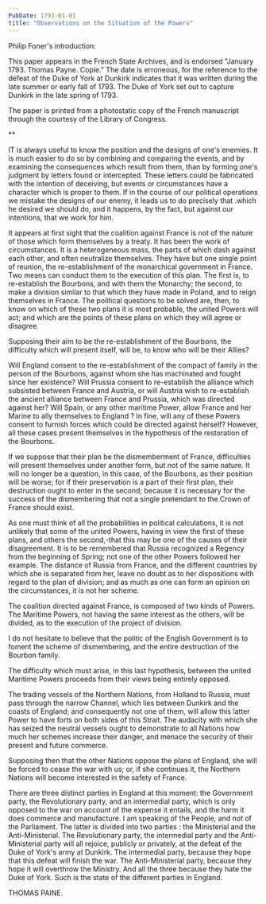 ```yaml
---
PubDate: 1793-01-01
title: "Observations on the Situation of the Powers"
---
```


   Philip Foner's introduction:

   This paper appears in the French State Archives, and is endorsed "January
   1793. Thomas Payne. Copie." The date is erroneous, for the reference to
   the defeat of the Duke of York at Dunkirk indicates that it was written
   during the late summer or early fall of 1793. The Duke of York set out to
   capture Dunkirk in the late spring of 1793.

   The paper is printed from a photostatic copy of the French manuscript
   through the courtesy of the Library of Congress.

   **

   IT is always useful to know the position and the designs of one's
   enemies. It is much easier to do so by combining and comparing the events,
   and by examining the consequences which result from them, than by forming
   one's judgment by letters found or intercepted. These letters could be
   fabricated with the intention of deceiving, but events or circumstances
   have a character which is proper to them. If in the course of our
   political operations we mistake the designs of our enemy, it leads us to
   do precisely that .which he desired we should do, and it happens, by the
   fact, but against our intentions, that we work for him.

   It appears at first sight that the coalition against France is not of the
   nature of those which form themselves by a treaty. It has been the work of
   circumstances. It is a heterogeneous mass, the parts of which dash against
   each other, and often neutralize themselves. They have but one single
   point of reunion, the re-establishment of the monarchical government in
   France. Two means can conduct them to the execution of this plan. The
   first is, to re-establish the Bourbons, and with them the Monarchy; the
   second, to make a division similar to that which they have made in Poland,
   and to reign themselves in France. The political questions to be solved
   are, then, to know on which of these two plans it is most probable, the
   united Powers will act; and which are the points of these plans on which
   they will agree or disagree.

   Supposing their aim to be the re-establishment of the Bourbons, the
   difficulty which will present itself, will be, to know who will be their
   Allies?

   Will England consent to the re-establishment of the compact of family in
   the person of the Bourbons, against whom she has machinated and fought
   since her existence? Will Prussia consent to re-establish the alliance
   which subsisted between France and Austria, or will Austria wish to
   re-establish the ancient alliance between France and Prussia, which was
   directed against her? Will Spain, or any other maritime Power, allow
   France and her Marine to ally themselves to England ? In fine, will any of
   these Powers consent to furnish forces which could be directed against
   herself? However, all these cases present themselves in the hypothesis of
   the restoration of the Bourbons.

   If we suppose that their plan be the dismemberment of France, difficulties
   will present themselves under another form, but not of the same nature. It
   will no longer be a question, in this case, of the Bourbons, as their
   position will be worse; for if their preservation is a part of their first
   plan, their destruction ought to enter in the second; because it is
   necessary for the success of the dismembering that not a single pretendant
   to the Crown of France should exist.

   As one must think of all the probabilities in political calculations, it
   is not unlikely that some of the united Powers, having in view the first
   of these plans, and others the second,-that this may be one of the causes
   of their disagreement. It is to be remembered that Russia recognized a
   Regency from the beginning of Spring; not one of the other Powers followed
   her example. The distance of Russia from France, and the different
   countries by which she is separated from her, leave no doubt as to her
   dispositions with regard to the plan of division; and as much as one can
   form an opinion on the circumstances, it is not her scheme.

   The coalition directed against France, is composed of two kinds of Powers.
   The Maritime Powers, not having the same interest as the others, will be
   divided, as to the execution of the project of division.

   I do not hesitate to believe that the politic of the English Government is
   to foment the scheme of dismembering, and the entire destruction of the
   Bourbon family.

   The difficulty which must arise, in this last hypothesis, between the
   united Maritime Powers proceeds from their views being entirely opposed.

   The trading vessels of the Northern Nations, from Holland to Russia, must
   pass through the narrow Channel, which lies between Dunkirk and the coasts
   of England; and consequently not one of them, will allow this latter Power
   to have forts on both sides of this Strait. The audacity with which she
   has seized the neutral vessels ought to demonstrate to all Nations how
   much her schemes increase their danger, and menace the security of their
   present and future commerce.

   Supposing then that the other Nations oppose the plans of England, she
   will be forced to cease the war with us; or, if she continues it, the
   Northern Nations will become interested in the safety of France.

   There are three distinct parties in England at this moment: the Government
   party, the Revolutionary party, and an intermedial party, which is only
   opposed to the war on account of the expense it entails, and the harm it
   does commerce and manufacture. I am speaking of the People, and not of the
   Parliament. The latter is divided into two parties : the Ministerial and
   the Anti-Ministerial. The Revolutionary party, the intermedial party and
   the Anti-Ministerial party will all rejoice, publicly or privately, at the
   defeat of the Duke of York's army at Dunkirk. The intermedial party,
   because they hope that this defeat will finish the war. The
   Anti-Ministerial party, because they hope it will overthrow the Ministry.
   And all the three because they hate the Duke of York. Such is the state of
   the different parties in England.

   THOMAS PAINE.


